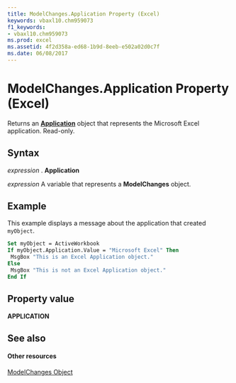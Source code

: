 ```yaml
---
title: ModelChanges.Application Property (Excel)
keywords: vbaxl10.chm959073
f1_keywords:
- vbaxl10.chm959073
ms.prod: excel
ms.assetid: 4f2d358a-ed68-1b9d-8eeb-e502a02d0c7f
ms.date: 06/08/2017
---
```



# ModelChanges.Application Property (Excel)

Returns an **[Application](application-object-excel.md)** object that represents the Microsoft Excel application. Read-only.


## Syntax

 _expression_ . **Application**

 _expression_ A variable that represents a **ModelChanges** object.


## Example

This example displays a message about the application that created  `myObject`.


```vb
Set myObject = ActiveWorkbook 
If myObject.Application.Value = "Microsoft Excel" Then 
 MsgBox "This is an Excel Application object." 
Else 
 MsgBox "This is not an Excel Application object." 
End If
```


## Property value

 **APPLICATION**


## See also


#### Other resources



[ModelChanges Object](modelchanges-object-excel.md)

